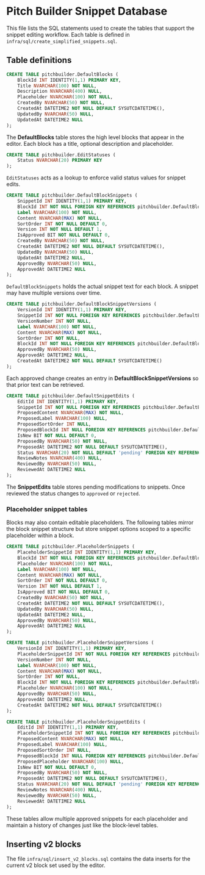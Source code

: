 # Pitch Builder Snippet Database

This file lists the SQL statements used to create the tables that support the snippet editing workflow. Each table is defined in `infra/sql/create_simplified_snippets.sql`.

## Table definitions

```sql
CREATE TABLE pitchbuilder.DefaultBlocks (
    BlockId INT IDENTITY(1,1) PRIMARY KEY,
    Title NVARCHAR(100) NOT NULL,
    Description NVARCHAR(400) NULL,
    Placeholder NVARCHAR(100) NOT NULL,
    CreatedBy NVARCHAR(50) NOT NULL,
    CreatedAt DATETIME2 NOT NULL DEFAULT SYSUTCDATETIME(),
    UpdatedBy NVARCHAR(50) NULL,
    UpdatedAt DATETIME2 NULL
);
```
The **DefaultBlocks** table stores the high level blocks that appear in the editor. Each block has a title, optional description and placeholder.

```sql
CREATE TABLE pitchbuilder.EditStatuses (
    Status NVARCHAR(20) PRIMARY KEY
);
```
`EditStatuses` acts as a lookup to enforce valid status values for snippet edits.

```sql
CREATE TABLE pitchbuilder.DefaultBlockSnippets (
    SnippetId INT IDENTITY(1,1) PRIMARY KEY,
    BlockId INT NOT NULL FOREIGN KEY REFERENCES pitchbuilder.DefaultBlocks(BlockId),
    Label NVARCHAR(100) NOT NULL,
    Content NVARCHAR(MAX) NOT NULL,
    SortOrder INT NOT NULL DEFAULT 0,
    Version INT NOT NULL DEFAULT 1,
    IsApproved BIT NOT NULL DEFAULT 0,
    CreatedBy NVARCHAR(50) NOT NULL,
    CreatedAt DATETIME2 NOT NULL DEFAULT SYSUTCDATETIME(),
    UpdatedBy NVARCHAR(50) NULL,
    UpdatedAt DATETIME2 NULL,
    ApprovedBy NVARCHAR(50) NULL,
    ApprovedAt DATETIME2 NULL
);
```
`DefaultBlockSnippets` holds the actual snippet text for each block. A snippet may have multiple versions over time.

```sql
CREATE TABLE pitchbuilder.DefaultBlockSnippetVersions (
    VersionId INT IDENTITY(1,1) PRIMARY KEY,
    SnippetId INT NOT NULL FOREIGN KEY REFERENCES pitchbuilder.DefaultBlockSnippets(SnippetId),
    VersionNumber INT NOT NULL,
    Label NVARCHAR(100) NOT NULL,
    Content NVARCHAR(MAX) NOT NULL,
    SortOrder INT NOT NULL,
    BlockId INT NOT NULL FOREIGN KEY REFERENCES pitchbuilder.DefaultBlocks(BlockId),
    ApprovedBy NVARCHAR(50) NULL,
    ApprovedAt DATETIME2 NULL,
    CreatedAt DATETIME2 NOT NULL DEFAULT SYSUTCDATETIME()
);
```
Each approved change creates an entry in **DefaultBlockSnippetVersions** so that prior text can be retrieved.

```sql
CREATE TABLE pitchbuilder.DefaultSnippetEdits (
    EditId INT IDENTITY(1,1) PRIMARY KEY,
    SnippetId INT NOT NULL FOREIGN KEY REFERENCES pitchbuilder.DefaultBlockSnippets(SnippetId),
    ProposedContent NVARCHAR(MAX) NOT NULL,
    ProposedLabel NVARCHAR(100) NULL,
    ProposedSortOrder INT NULL,
    ProposedBlockId INT NULL FOREIGN KEY REFERENCES pitchbuilder.DefaultBlocks(BlockId),
    IsNew BIT NOT NULL DEFAULT 0,
    ProposedBy NVARCHAR(50) NOT NULL,
    ProposedAt DATETIME2 NOT NULL DEFAULT SYSUTCDATETIME(),
    Status NVARCHAR(20) NOT NULL DEFAULT 'pending' FOREIGN KEY REFERENCES pitchbuilder.EditStatuses(Status),
    ReviewNotes NVARCHAR(400) NULL,
    ReviewedBy NVARCHAR(50) NULL,
    ReviewedAt DATETIME2 NULL
);
```
The **SnippetEdits** table stores pending modifications to snippets. Once reviewed the status changes to `approved` or `rejected`.

### Placeholder snippet tables

Blocks may also contain editable placeholders. The following tables mirror the block snippet structure but store snippet options scoped to a specific placeholder within a block.

```sql
CREATE TABLE pitchbuilder.PlaceholderSnippets (
    PlaceholderSnippetId INT IDENTITY(1,1) PRIMARY KEY,
    BlockId INT NOT NULL FOREIGN KEY REFERENCES pitchbuilder.DefaultBlocks(BlockId),
    Placeholder NVARCHAR(100) NOT NULL,
    Label NVARCHAR(100) NOT NULL,
    Content NVARCHAR(MAX) NOT NULL,
    SortOrder INT NOT NULL DEFAULT 0,
    Version INT NOT NULL DEFAULT 1,
    IsApproved BIT NOT NULL DEFAULT 0,
    CreatedBy NVARCHAR(50) NOT NULL,
    CreatedAt DATETIME2 NOT NULL DEFAULT SYSUTCDATETIME(),
    UpdatedBy NVARCHAR(50) NULL,
    UpdatedAt DATETIME2 NULL,
    ApprovedBy NVARCHAR(50) NULL,
    ApprovedAt DATETIME2 NULL
);

CREATE TABLE pitchbuilder.PlaceholderSnippetVersions (
    VersionId INT IDENTITY(1,1) PRIMARY KEY,
    PlaceholderSnippetId INT NOT NULL FOREIGN KEY REFERENCES pitchbuilder.PlaceholderSnippets(PlaceholderSnippetId),
    VersionNumber INT NOT NULL,
    Label NVARCHAR(100) NOT NULL,
    Content NVARCHAR(MAX) NOT NULL,
    SortOrder INT NOT NULL,
    BlockId INT NOT NULL FOREIGN KEY REFERENCES pitchbuilder.DefaultBlocks(BlockId),
    Placeholder NVARCHAR(100) NOT NULL,
    ApprovedBy NVARCHAR(50) NULL,
    ApprovedAt DATETIME2 NULL,
    CreatedAt DATETIME2 NOT NULL DEFAULT SYSUTCDATETIME()
);

CREATE TABLE pitchbuilder.PlaceholderSnippetEdits (
    EditId INT IDENTITY(1,1) PRIMARY KEY,
    PlaceholderSnippetId INT NOT NULL FOREIGN KEY REFERENCES pitchbuilder.PlaceholderSnippets(PlaceholderSnippetId),
    ProposedContent NVARCHAR(MAX) NOT NULL,
    ProposedLabel NVARCHAR(100) NULL,
    ProposedSortOrder INT NULL,
    ProposedBlockId INT NULL FOREIGN KEY REFERENCES pitchbuilder.DefaultBlocks(BlockId),
    ProposedPlaceholder NVARCHAR(100) NULL,
    IsNew BIT NOT NULL DEFAULT 0,
    ProposedBy NVARCHAR(50) NOT NULL,
    ProposedAt DATETIME2 NOT NULL DEFAULT SYSUTCDATETIME(),
    Status NVARCHAR(20) NOT NULL DEFAULT 'pending' FOREIGN KEY REFERENCES pitchbuilder.EditStatuses(Status),
    ReviewNotes NVARCHAR(400) NULL,
    ReviewedBy NVARCHAR(50) NULL,
    ReviewedAt DATETIME2 NULL
);
```

These tables allow multiple approved snippets for each placeholder and maintain a history of changes just like the block-level tables.

## Inserting v2 blocks

The file `infra/sql/insert_v2_blocks.sql` contains the data inserts for the current v2 block set used by the editor.
